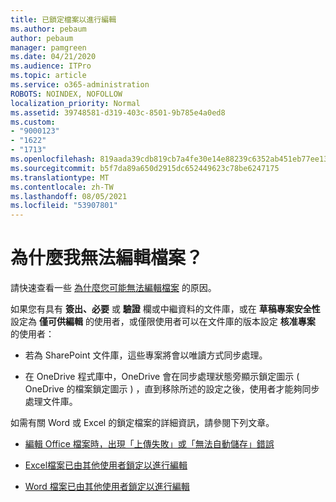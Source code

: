 ```yaml
---
title: 已鎖定檔案以進行編輯
ms.author: pebaum
author: pebaum
manager: pamgreen
ms.date: 04/21/2020
ms.audience: ITPro
ms.topic: article
ms.service: o365-administration
ROBOTS: NOINDEX, NOFOLLOW
localization_priority: Normal
ms.assetid: 39748581-d319-403c-8501-9b785e4a0ed8
ms.custom:
- "9000123"
- "1622"
- "1713"
ms.openlocfilehash: 819aada39cdb819cb7a4fe30e14e88239c6352ab451eb77ee135307d5dd1cfcd
ms.sourcegitcommit: b5f7da89a650d2915dc652449623c78be6247175
ms.translationtype: MT
ms.contentlocale: zh-TW
ms.lasthandoff: 08/05/2021
ms.locfileid: "53907801"
---
```

# <a name="why-cant-i-edit-files"></a>為什麼我無法編輯檔案？

請快速查看一些 [為什麼您可能無法編輯檔案](https://support.office.com/article/why-can-t-i-edit-this-file-97315f48-aa5e-49d3-a4ae-a14b73daf87b) 的原因。

如果您有具有 **簽出、必要** 或 **驗證** 欄或中繼資料的文件庫，或在 **草稿專案安全性** 設定為 **僅可供編輯** 的使用者，或僅限使用者可以在文件庫的版本設定 **核准專案** 的使用者：

- 若為 SharePoint 文件庫，這些專案將會以唯讀方式同步處理。

- 在 OneDrive 程式庫中，OneDrive 會在同步處理狀態旁顯示鎖定圖示 ( OneDrive 的檔案鎖定圖示 ) ，直到移除所述的設定之後，使用者才能夠同步處理文件庫。 

如需有關 Word 或 Excel 的鎖定檔案的詳細資訊，請參閱下列文章。

- [編輯 Office 檔案時，出現「上傳失敗」或「無法自動儲存」錯誤](https://support.office.com/article/i-got-an-upload-failed-or-couldn-t-save-automatically-error-while-editing-an-office-file-93a14d34-88e3-4a91-9eef-58cc541d31f8)

- [Excel​​ 檔案已由其他使用者鎖定以進行編輯](https://support.office.com/article/Excel-file-is-locked-for-editing-by-another-user-6fa93887-2c2c-45f0-abcc-31b04aed68b3)

- [Word 檔案已由其他使用者鎖定以進行編輯](https://support.microsoft.com/help/313472/the-document-is-locked-for-editing-by-another-user-error-message-when)
